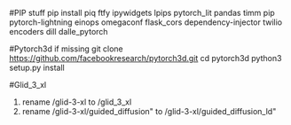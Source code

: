 #PIP stuff
pip install piq ftfy ipywidgets lpips pytorch_lit pandas timm pip pytorch-lightning einops omegaconf flask_cors dependency-injector twilio encoders dill dalle_pytorch

#Pytorch3d if missing
git clone https://github.com/facebookresearch/pytorch3d.git
cd pytorch3d 
python3 setup.py install

#Glid_3_xl
1. rename /glid-3-xl to /glid_3_xl
2. rename /glid-3-xl/guided_diffusion" to /glid-3-xl/guided_diffusion_ld"


